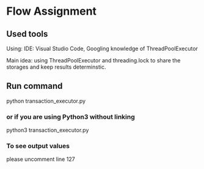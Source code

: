 # Flow Assignment


## Used tools
Using: IDE: Visual Studio Code, Googling knowledge of ThreadPoolExecutor

Main idea: using ThreadPoolExecutor and threading.lock to share the storages and keep results determinstic.

## Run command
python transaction_executor.py

### or if you are using Python3 without linking
python3 transaction_executor.py

### To see output values
please uncomment line 127

